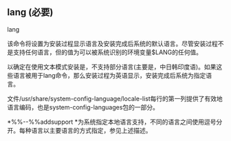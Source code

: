 ## lang (必要) 


lang <id> <options>

该命令将设置<id>为安装过程显示语言及安装完成后系统的默认语言。尽管安装过程不是支持任何语言，但<id>的值为可以被系统识别的环境变量$LANG的任何值。

以确定在使用文本模式安装是，不支持部分语言(主要是，中日韩印度语)。如果这些语言被用于lang命令，那么安装过程为英语显示，安装完成后系统为指定语言。

文件/usr/share/system-config-language/locale-list每行的第一列提供了有效地语言编码，也是system-config-languages包的一部分。

  *%%--%%addsupport
    *为系统指定本地语言支持，不同的语言之间使用逗号分开。每种语言以主要语言的方式指定，参见上述描述。

